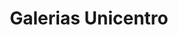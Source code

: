 ---
title: "Galerias Unicentro"
url: /cerdanyola-del-valles/galerias-unicentro/
shop: centro comercial
---